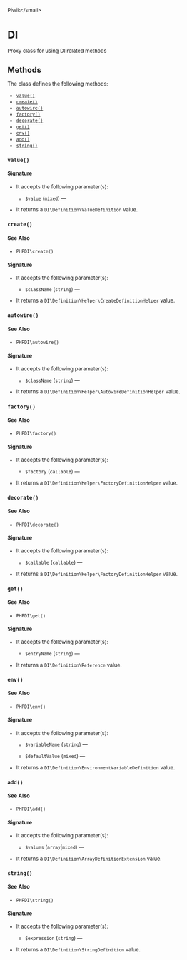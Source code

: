 <small>Piwik\</small>

DI
==

Proxy class for using DI related methods

Methods
-------

The class defines the following methods:

- [`value()`](#value)
- [`create()`](#create)
- [`autowire()`](#autowire)
- [`factory()`](#factory)
- [`decorate()`](#decorate)
- [`get()`](#get)
- [`env()`](#env)
- [`add()`](#add)
- [`string()`](#string)

<a name="value" id="value"></a>
<a name="value" id="value"></a>
### `value()`

#### Signature

-  It accepts the following parameter(s):
    - `$value` (`mixed`) &mdash;
      
- It returns a `DI\Definition\ValueDefinition` value.

<a name="create" id="create"></a>
<a name="create" id="create"></a>
### `create()`

#### See Also

- `PHPDI\create()`

#### Signature

-  It accepts the following parameter(s):
    - `$className` (`string`) &mdash;
      
- It returns a `DI\Definition\Helper\CreateDefinitionHelper` value.

<a name="autowire" id="autowire"></a>
<a name="autowire" id="autowire"></a>
### `autowire()`

#### See Also

- `PHPDI\autowire()`

#### Signature

-  It accepts the following parameter(s):
    - `$className` (`string`) &mdash;
      
- It returns a `DI\Definition\Helper\AutowireDefinitionHelper` value.

<a name="factory" id="factory"></a>
<a name="factory" id="factory"></a>
### `factory()`

#### See Also

- `PHPDI\factory()`

#### Signature

-  It accepts the following parameter(s):
    - `$factory` (`callable`) &mdash;
      
- It returns a `DI\Definition\Helper\FactoryDefinitionHelper` value.

<a name="decorate" id="decorate"></a>
<a name="decorate" id="decorate"></a>
### `decorate()`

#### See Also

- `PHPDI\decorate()`

#### Signature

-  It accepts the following parameter(s):
    - `$callable` (`callable`) &mdash;
      
- It returns a `DI\Definition\Helper\FactoryDefinitionHelper` value.

<a name="get" id="get"></a>
<a name="get" id="get"></a>
### `get()`

#### See Also

- `PHPDI\get()`

#### Signature

-  It accepts the following parameter(s):
    - `$entryName` (`string`) &mdash;
      
- It returns a `DI\Definition\Reference` value.

<a name="env" id="env"></a>
<a name="env" id="env"></a>
### `env()`

#### See Also

- `PHPDI\env()`

#### Signature

-  It accepts the following parameter(s):
    - `$variableName` (`string`) &mdash;
      
    - `$defaultValue` (`mixed`) &mdash;
      
- It returns a `DI\Definition\EnvironmentVariableDefinition` value.

<a name="add" id="add"></a>
<a name="add" id="add"></a>
### `add()`

#### See Also

- `PHPDI\add()`

#### Signature

-  It accepts the following parameter(s):
    - `$values` (`array`|`mixed`) &mdash;
      
- It returns a `DI\Definition\ArrayDefinitionExtension` value.

<a name="string" id="string"></a>
<a name="string" id="string"></a>
### `string()`

#### See Also

- `PHPDI\string()`

#### Signature

-  It accepts the following parameter(s):
    - `$expression` (`string`) &mdash;
      
- It returns a `DI\Definition\StringDefinition` value.

